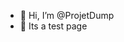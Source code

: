 - 👋 Hi, I’m @ProjetDump
- 👀 Its a test page


<!---
ProjetDump/ProjetDump is a ✨ special ✨ repository because its `README.md` (this file) appears on your GitHub profile.
You can click the Preview link to take a look at your changes.
--->
